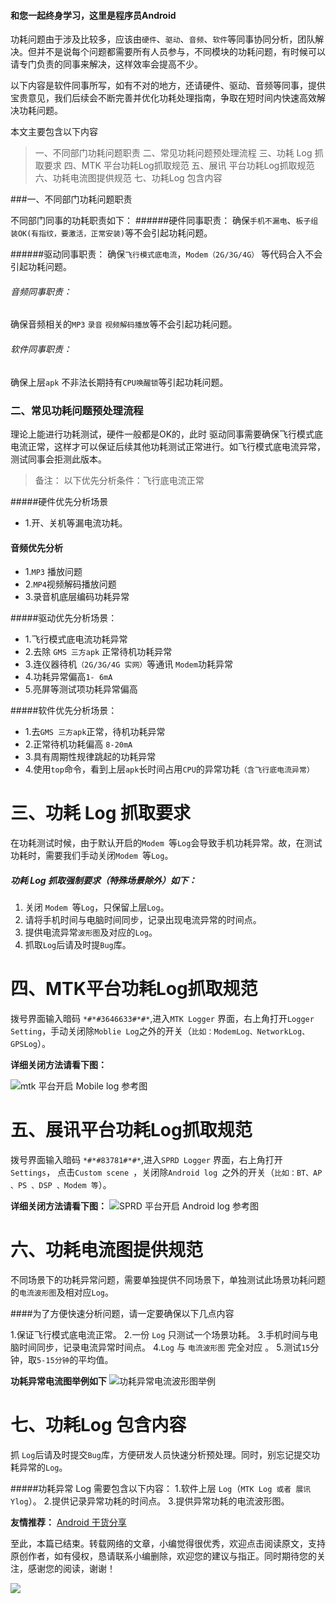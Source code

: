 
#### 和您一起终身学习，这里是程序员Android

功耗问题由于涉及比较多，应该由`硬件`、`驱动`、`音频`、`软件`等同事协同分析，团队解决。但并不是说每个问题都需要所有人员参与，不同模块的功耗问题，有时候可以请专门负责的同事来解决，这样效率会提高不少。

  以下内容是软件同事所写，如有不对的地方，还请硬件、驱动、音频等同事，提供宝贵意见，我们后续会不断完善并优化功耗处理指南，争取在短时间内快速高效解决功耗问题。

本文主要包含以下内容
>一、不同部门功耗问题职责
>二、常见功耗问题预处理流程
>三、功耗 Log 抓取要求
>四、MTK 平台功耗Log抓取规范
>五、展讯 平台功耗Log抓取规范
>六、功耗电流图提供规范
>七、功耗Log 包含内容


###一、不同部门功耗问题职责

不同部门同事的功耗职责如下：
######硬件同事职责： 
确保`手机不漏电`、`板子组装OK(有指纹，要激活，正常安装)`等不会引起功耗问题。

######驱动同事职责：
确保`飞行模式底电流`，`Modem（2G/3G/4G）` 等代码合入不会引起功耗问题。

###### 音频同事职责：
确保音频相关的`MP3` `录音` `视频解码播放`等不会引起功耗问题。

###### 软件同事职责：
确保上层`apk` 不非法长期持有`CPU唤醒锁`等引起功耗问题。

### 二、常见功耗问题预处理流程

理论上能进行功耗测试，硬件一般都是OK的，此时 驱动同事需要确保飞行模式底电流正常，这样才可以保证后续其他功耗测试正常进行。如飞行模式底电流异常，测试同事会拒测此版本。

>备注：
以下优先分析条件：飞行底电流正常

#####硬件优先分析场景
- 1.开、关机等漏电流功耗。
 
#### 音频优先分析
- 1.`MP3` 播放问题
- 2.`MP4`视频解码播放问题
- 3.录音机底层编码功耗异常

#####驱动优先分析场景：

- 1.飞行模式底电流功耗异常
- 2.去除 `GMS 三方apk` 正常待机功耗异常
- 3.连仪器待机`（2G/3G/4G 实网）`等通讯 `Modem`功耗异常
- 4.功耗异常偏高`1- 6mA` 
- 5.亮屏等测试项功耗异常偏高

#####软件优先分析场景：
- 1.去`GMS 三方apk`正常，待机功耗异常
- 2.正常待机功耗偏高 `8-20mA` 
- 3.具有周期性规律跳起的功耗异常
- 4.使用`top`命令，看到上层`apk`长时间占用`CPU`的异常功耗`（含飞行底电流异常）`




# 三、功耗 Log 抓取要求

在功耗测试时候，由于默认开启的`Modem `等`Log`会导致手机功耗异常。故，在测试功耗时，需要我们手动关闭`Modem `等`Log`。

##### 功耗 Log  抓取强制要求（特殊场景除外）如下：
1. 关闭 `Modem `等`Log`，只保留上层`Log`。
2. 请将手机时间与电脑时间同步，记录出现电流异常的时间点。
3. 提供电流异常`波形图`及对应的`Log`。
4. 抓取`Log`后请及时提`Bug`库。

# 四、MTK平台功耗Log抓取规范

拨号界面输入暗码 `*#*#3646633#*#*`,进入`MTK Logger` 界面，右上角打开`Logger Setting`，手动关闭除`Moblie Log`之外的开关（`比如：ModemLog、NetworkLog、GPSLog`）。

**详细关闭方法请看下图：**

![mtk 平台开启 Mobile log 参考图](https://upload-images.jianshu.io/upload_images/5851256-863e92c21b5ca13a.jpg?imageMogr2/auto-orient/strip%7CimageView2/2/w/1240)

# 五、展讯平台功耗Log抓取规范

拨号界面输入暗码 `*#*#83781#*#*`,进入`SPRD Logger` 界面，右上角打开`Settings`， 点击`Custom scene `，关闭除`Android log `之外的开关（`比如：BT、AP 、PS 、DSP 、Modem 等`）。

**详细关闭方法请看下图：**
![SPRD 平台开启 Android log 参考图](https://upload-images.jianshu.io/upload_images/5851256-ba51baf4efe16878.jpg?imageMogr2/auto-orient/strip%7CimageView2/2/w/1240)

# 六、功耗电流图提供规范

不同场景下的功耗异常问题，需要单独提供不同场景下，单独测试此场景功耗问题的`电流波形图`及相对应`Log`。

####为了方便快速分析问题，请一定要确保以下几点内容

1.保证飞行模式底电流正常。
2.一份 `Log` 只测试一个场景功耗。
3.手机时间与电脑时间同步，记录电流异常时间点。
4.`Log` 与 `电流波形图` 完全对应 。
5.测试`15`分钟，取`5-15分钟`的平均值。

**功耗异常电流图举例如下**
![功耗异常电流波形图举例](https://upload-images.jianshu.io/upload_images/5851256-0d9897c0bced2170.png?imageMogr2/auto-orient/strip%7CimageView2/2/w/1240)

# 七、功耗Log 包含内容

抓 `Log`后请及时提交`Bug`库，方便研发人员快速分析预处理。同时，别忘记提交功耗异常的`Log`。

#####功耗异常 Log 需要包含以下内容：
1.软件上层 `Log`（`MTK Log 或者 展讯 Ylog`）。
2.提供记录异常功耗的时间点。
3.提供异常功耗的电流波形图。

  

**友情推荐：**
[Android 干货分享 ](https://mp.weixin.qq.com/s/zOTO6z7bvHGhN0lhTMvR8w)

至此，本篇已结束。转载网络的文章，小编觉得很优秀，欢迎点击阅读原文，支持原创作者，如有侵权，恳请联系小编删除，欢迎您的建议与指正。同时期待您的关注，感谢您的阅读，谢谢！


![](https://upload-images.jianshu.io/upload_images/5851256-9398f7356f9c0525.png?imageMogr2/auto-orient/strip%7CimageView2/2/w/1240)
